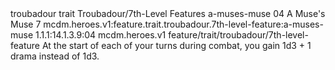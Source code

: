 <ability>
  <metadata>
    <class>troubadour</class>
    <feature_type>trait</feature_type>
    <file_dpath>Troubadour/7th-Level Features</file_dpath>
    <item_id>a-muses-muse</item_id>
    <item_index>04</item_index>
    <item_name>A Muse&apos;s Muse</item_name>
    <level>7</level>
    <scc>mcdm.heroes.v1:feature.trait.troubadour.7th-level-feature:a-muses-muse</scc>
    <scdc>1.1.1:14.1.3.9:04</scdc>
    <source>mcdm.heroes.v1</source>
    <type>feature/trait/troubadour/7th-level-feature</type>
  </metadata>
  <effects>
    <effect type="mundane">At the start of each of your turns during combat, you gain 1d3 + 1 drama instead of 1d3.</effect>
  </effects>
</ability>
